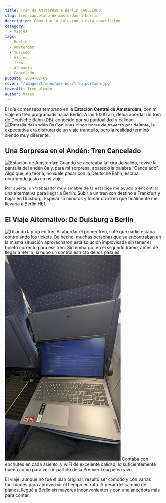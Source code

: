 ```yaml
---
title: Tren de Ámsterdam a Berlin CANCELADO
slug: tren-cancelado-de-amsterdam-a-berlin
description: Cómo fue la solución a esta cancelación.
category:
  - Viajes
tags:
  - Berlin
  - Ámsterdam
  - Turismo
  - Viajes
  - Tren 
  - Alemania
  - Cancelado
pubDate: 2024-02-09
cover: "/images/trenes/ams-ber/tren-portada.jpg"
coverAlt: Tren alemán
author: Mateo 
---
```


El día comenzaba temprano en la **Estación Central de Ámsterdam**, con mi viaje en tren programado hacia Berlín. A las 10:00 am, debía abordar un tren de Deutsche Bahn (DB), conocido por su puntualidad y calidad.
<img src="/images/trenes/ams-ber/anden-8a.jpg" alt="Pantalla del andén 8a">
Con unas cinco horas de trayecto por delante, la expectativa era disfrutar de un viaje tranquilo, pero la realidad terminó siendo muy diferente.

## Una Sorpresa en el Andén: Tren Cancelado
<img src="/images/trenes/ams-ber/estacion-ams.jpg" alt="Estación de Ámsterdam">
Cuando se acercaba la hora de salida, revisé la pantalla del andén 8a y, para mi sorpresa, apareció la palabra “Cancelado”. Algo que, en teoría, no suele pasar con la Deutsche Bahn, estaba ocurriendo justo en mi viaje.

Por suerte, un trabajador muy amable de la estación me ayudó a encontrar una alternativa para llegar a Berlín:
Subir a un tren con destino a Frankfurt y bajar en Duisburg.
Esperar 15 minutos y tomar otro tren que finalmente me llevaría a Berlín Hbf.

## El Viaje Alternativo: De Duisburg a Berlín
<img src="/images/trenes/ams-ber/tren-interior.jpg" alt="Usando laptop en tren">
Al abordar el primer tren, noté que nadie estaba controlando los tickets. De hecho, muchas personas que se encontraban en la misma situación aprovecharon esta solución improvisada sin tener el boleto correcto para ese tren. Sin embargo, en el segundo tramo, antes de llegar a Berlín, sí hubo un control estricto de los pasajes.

<img src="/public/images/trenes/ams-ber/pc-en-tren.jpg" alt="Usando laptop en tren">
Contaba con enchufes en cada asiento, y wiFi de excelente calidad, lo suficientemente bueno como para ver un partido de la Premier League en vivo.

El viaje, aunque no fue el plan original, resultó ser cómodo y con varias facilidades para aprovechar el tiempo en ruta.
A pesar del cambio de planes, llegué a Berlín sin mayores inconvenientes y con una anécdota más para contar.

